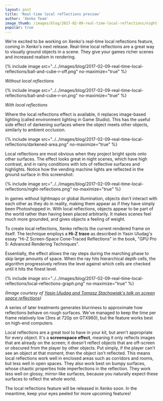 ```yaml
---
layout: post
title: 'Real-time local reflections preview'
author: 'Xenko Team'
image_thumb: /images/blog/2017-02-09-real-time-local-reflections/night-reflections.png
popular: true
---
```


We're excited to be working on Xenko's real-time local reflections feature, coming in Xenko's next release. Real-time local reflections are a great way to visually ground objects in a scene. They give your games richer scenes and increased realism in rendering.

{% include image src="../../images/blog/2017-02-09-real-time-local-reflections/ball-and-cube-r-off.png" no-maximize="true" %}

<i>Without local reflections</i>

{% include image src="../../images/blog/2017-02-09-real-time-local-reflections/ball-and-cube-r-on.png" no-maximize="true" %}

<i>With local reflections</i>

Where the local reflections effect is available, it replaces image-based lighting (called environment lighting in Game Studio). This has the useful side effect of darkening surfaces where the object meets other objects, similarly to ambient occlusion.

{% include image src="../../images/blog/2017-02-09-real-time-local-reflections/darkened-area.png" no-maximize="true" %}

Local reflections are most obvious when they project bright spots onto other surfaces. The effect looks great in night scenes, which have high contrast, and in rainy conditions with lots of reflective surfaces and highlights. Notice how the vending machine lights are reflected in the ground surface in this screenshot:

{% include image src="../../images/blog/2017-02-09-real-time-local-reflections/night-reflections.png" no-maximize="true" %}

In games without lightmaps or global illumination, objects don't interact with each other as they do in reality, making them appear as if they have simply been Photoshopped in. With local reflections, objects appear to be part of the world rather than having been placed arbitrarily. It makes scenes feel much more grounded, and gives objects a feeling of weight.

To create local reflections, Xenko reflects the current rendered frame on itself. The technique employs a **Hi-Z trace** as described in Yasin Uludag's essay "Hi-Z Screen-Space Cone-Traced Reflections" in the book, "GPU Pro 5: Advanced Rendering Techniques".

Essentially, the effect allows the ray steps during the marching phase to skip large amounts of space. When the ray hits hierarchical depth cells, the algorithm progressively refines the level against which cells are checked until it hits the finest level.

{% include image src="../../images/blog/2017-02-09-real-time-local-reflections/local-reflections-graph.png" no-maximize="true" %}

<i>(Image courtesy of [Yasin Uludag and Tomasz Stachowiak's talk on screen space reflections](http://www.frostbite.com/2015/08/stochastic-screen-space-reflections/)) </i>

A series of later treatments generates blurriness to approximate how reflections behave on rough surfaces. We've managed to keep the time per frame relatively low (3ms at 720p on GTX960), but the feature works best on high-end computers.

Local reflections are a great tool to have in your kit, but aren't appropriate for every object. It's a **screenspace effect**, meaning it only reflects images that are already on the screen; it doesn't reflect objects that are off-screen or obscured from the player by other objects. Put simply, if the player can't see an object at that moment, then the object isn't reflected. This means local reflections work well in enclosed areas such as corridors and rooms, but less well in open spaces. They also work best on bumpy surfaces, whose chaotic properties hide imperfections in the reflection. They work less well on glossy, mirror-like surfaces, because you naturally expect these surfaces to reflect the whole world.

The local reflections feature will be released in Xenko soon. In the meantime, keep your eyes peeled for more upcoming features!